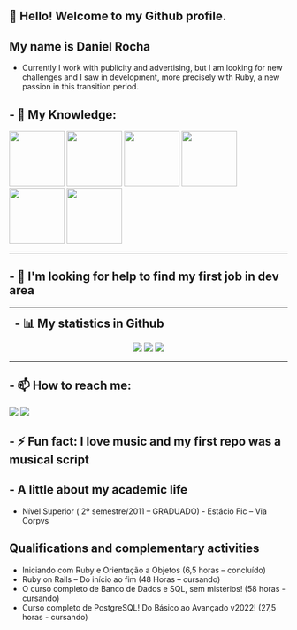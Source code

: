 ## 👋 Hello! Welcome to my Github profile.
## My name is Daniel Rocha

- Currently I work with publicity and advertising, but I am looking for new challenges and I saw in development, more precisely with Ruby,
  a new passion in this transition period.
  
<h2>- 🌱 My Knowledge:</h2>

 <img src="https://cdn.jsdelivr.net/gh/devicons/devicon/icons/ruby/ruby-original-wordmark.svg" height="100" width="100" />  <img src="https://cdn.jsdelivr.net/gh/devicons/devicon/icons/rails/rails-plain-wordmark.svg" height="100" width="100" /> <img src="https://cdn.jsdelivr.net/gh/devicons/devicon/icons/docker/docker-original-wordmark.svg" height="100" width="100" />   <img src="https://cdn.jsdelivr.net/gh/devicons/devicon/icons/git/git-original-wordmark.svg" height="100" width="100"/> <img src="https://cdn.jsdelivr.net/gh/devicons/devicon/icons/javascript/javascript-plain.svg" height="100" width="100" />  <img src="https://cdn.jsdelivr.net/gh/devicons/devicon/icons/html5/html5-original-wordmark.svg" height="100" width="100"/>

----

<h2 align="left">- 🤔 I'm looking for help to find my first job in dev area</h2>
 
----
<div align="center">
<h2 align="left" style="margin: 5px 10px;">- 📊 My statistics in Github</h2>

[![](https://github-readme-stats.vercel.app/api?username=danielrocha1990&show_icons=true&theme=dracula&hide_border=true&locale=en)](https://github.com/DANIELROCHA1990)
[![](https://github-readme-streak-stats.herokuapp.com/?user=danielrocha1990&theme=dracula)](https://github.com/DANIELROCHA1990)
[![](https://github-readme-stats.vercel.app/api/top-langs/?username=danielrocha1990&show_icons=true&theme=dracula&hide_border=true&locale=en)](https://github.com/DANIELROCHA1990)
</div>

----
<h2 align="left">- 📫 How to reach me:</h2>  
<a href="https://www.linkedin.com/in/daniel-rocha-a670a594/" target="_blank"><img src="https://img.shields.io/badge/-LinkedIn-%230077B5?style=for-the-badge&logo=linkedin&logoColor=white" target="_blank"></a> <a href = "mailto:daniel1990rocha@gmail.com"><img src="https://img.shields.io/badge/Gmail-D14836?style=for-the-badge&logo=gmail&logoColor=white" target="_blank"></a>
  
<h2 align="left">- ⚡ Fun fact: I love music and my first repo was a musical script </h2>


<h2 align="left">- A little about my academic life</h2>

<ul><li>Nível Superior ( 2º semestre/2011 – GRADUADO) - Estácio Fic – Via Corpvs</li></ul>
  
## Qualifications and complementary activities
<ul>
<li>Iniciando com Ruby e Orientação a Objetos (6,5 horas – concluído)</li>
<li>Ruby on Rails – Do início ao fim (48 Horas – cursando)</li>
<li>O curso completo de Banco de Dados e SQL, sem mistérios! (58 horas - cursando)</li>
<li>Curso completo de PostgreSQL! Do Básico ao Avançado v2022! (27,5 horas - cursando)</li>
</ul>
